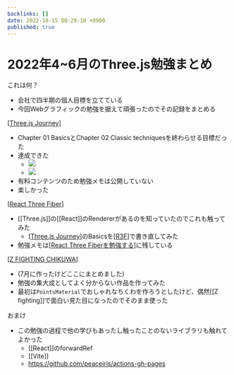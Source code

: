 ```yaml
---
backlinks: []
date: 2022-10-15 00:29:18 +0900
published: true
---
```


# 2022年4~6月のThree.js勉強まとめ

これは何？

- 会社で四半期の個人目標を立てている
- 今回Webグラフィックの勉強を据えて頑張ったのでその記録をまとめる

[[Three.js Journey]]

- Chapter 01 BasicsとChapter 02 Classic techniquesを終わらせる目標だった
- 達成できた
  - ![](https://gyazo.com/3bb79f15ffe828a303d403e225e2a549/raw)
  - ![](https://gyazo.com/07e0c456326bfc036ffcaf96e6405bbe/raw)
- 有料コンテンツのため勉強メモは公開していない
- 楽しかった

[[React Three Fiber]]

- [[Three.js]]の[[React]]のRendererがあるのを知っていたのでこれも触ってみた
  - [[Three.js Journey]]のBasicsを[[R3F]]で書き直してみた
- 勉強メモは[[React Three Fiberを勉強する]]に残している

[[Z FIGHTING CHIKUWA]]

- (7月に作ったけどここにまとめました)
- 勉強の集大成としてよく分からない作品を作ってみた
- 最初は`PointsMaterial`でおしゃれなちくわを作ろうとしたけど、偶然[[Z fighting]]で面白い見た目になったのでそのまま使った

おまけ

- この勉強の過程で他の学びもあったし触ったことのないライブラリも触れてよかった
  - [[React]]のforwardRef
  - [[Vite]]
  - https://github.com/peaceiris/actions-gh-pages

[//begin]: # "Autogenerated link references for markdown compatibility"
[Three.js Journey]: <Three.js Journey> "Three.js Journey"
[React Three Fiber]: <React Three Fiber> "React Three Fiber"
[Three.js Journey]: <Three.js Journey> "Three.js Journey"
[R3F]: R3F "R3F"
[React Three Fiberを勉強する]: <React Three Fiberを勉強する> "React Three Fiberを勉強する"
[Z FIGHTING CHIKUWA]: <Z FIGHTING CHIKUWA> "Z FIGHTING CHIKUWA"
[//end]: # "Autogenerated link references"